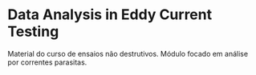 # Data Analysis in Eddy Current Testing
 Material do curso de ensaios não destrutivos. Módulo focado em análise por correntes parasitas.
